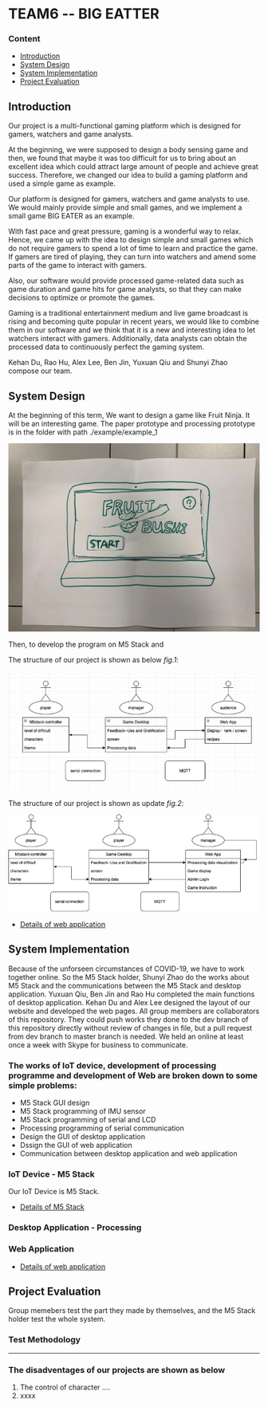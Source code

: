 # TEAM6 -- BIG EATTER

### **Content**
 * [Introduction](#Intro)
 * [System Design](#LinkToPart1)
 * [System Implementation](#LinkToPart2)
 * [Project Evaluation](#LinkToPart3)

## <span id="Intro">Introduction
  Our project is a multi-functional gaming platform which is designed for gamers, watchers and game analysts.  

  At the beginning, we were supposed to design a body sensing game and then, we found that maybe it was too difficult for us to bring about an excellent idea which could attract large amount of people and achieve great success. Therefore, we changed our idea to build a gaming platform and used a simple game as example.

  Our platform is designed for gamers, watchers and game analysts to use. We would mainly provide simple and small games, and we implement a small game BIG EATER as an example.

  With fast pace and great pressure, gaming is a wonderful way to relax. Hence, we came up with the idea to design simple and small games which do not require gamers to spend a lot of time to learn and practice the game. If gamers are tired of playing, they can turn into watchers and amend some parts of the game to interact with gamers.

  Also, our software would provide processed game-related data such as game duration and game hits for game analysts, so that they can make decisions to optimize or promote the games.
  
  Gaming is a traditional entertainment medium and live game broadcast is rising and becoming quite popular in recent years, we would like to combine them in our software and we think that it is a new and interesting idea to let watchers interact with gamers. Additionally, data analysts can obtain the processed data to continuously perfect the gaming system.  

  Kehan Du, Rao Hu, Alex Lee, Ben Jin, Yuxuan Qiu and Shunyi Zhao compose our team.

## <span id="LinkToPart1">System Design

At the beginning of this term, We want to design a game like Fruit Ninja. It will be an interesting game. The paper prototype and
processing prototype is in the folder with path ./example/example_1

![main GUI](./example/example_1/image_0.jpg)

Then, to develop the program on M5 Stack and 

The structure of our project is shown as below *fig.1*:

![uml](./design_GUI/uml.jpg)

The structure of our project is shown as update *fig.2*:

![uml](./design_GUI/SE_UML.png)

-  [Details of web application](Web/README.md)


## <span id="LinkToPart2">System Implementation

Because of the unforseen circumstances of COVID-19, we have to work together online. So the M5 Stack holder,
Shunyi Zhao do the works about M5 Stack and the communications between the M5 Stack and desktop application.
Yuxuan Qiu, Ben Jin and Rao Hu completed the main functions of desktop application. Kehan Du and Alex Lee 
designed the layout of our website and developed the web pages. All group members are collaborators of this
repository. They could push works they done to the dev branch of this repository directly without review of
changes in file, but a pull request from dev branch to master branch is needed. We held an online at least
once a week with Skype for business to communicate.

### The works of IoT device, development of processing programme and development of Web are broken down to some simple problems:
 * M5 Stack GUI design
 * M5 Stack programming of IMU sensor
 * M5 Stack programming of serial and LCD
 * Processing programming of serial communication
 * Design the GUI of desktop application
 * Dssign the GUI of web application
 * Communication between desktop application and web application

### IoT Device - M5 Stack

Our IoT Device is M5 Stack.

- [Details of M5 Stack](M5_Stack/README.md)

### Desktop Application - Processing

### Web Application

-  [Details of web application](Web/README.md)

## <span id="LinkToPart3">Project Evaluation
Group memebers test the part they made by themselves, and the M5 Stack holder test the whole system.

### Test Methodology



---

### The disadventages of our projects are shown as below
1. The control of character ....
2. xxxx
